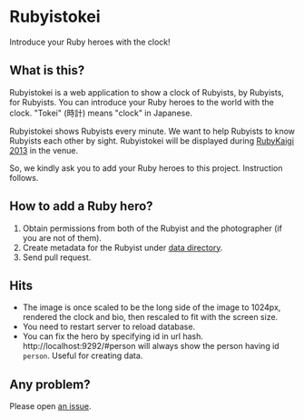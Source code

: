 # Rubyistokei

Introduce your Ruby heroes with the clock!

## What is this?

Rubyistokei is a web application to show a clock of Rubyists, by Rubyists, for Rubyists. You can introduce your Ruby heroes to the world with the clock. "Tokei" (時計) means "clock" in Japanese.

Rubyistokei shows Rubyists every minute. We want to help Rubyists to know Rubyists each other by sight. Rubyistokei will be displayed during [RubyKaigi 2013](http://rubykaigi.org/2013 "RubyKaigi 2013, May 30 - Jun 1") in the venue.

So, we kindly ask you to add your Ruby heroes to this project. Instruction follows.

## How to add a Ruby hero?

1. Obtain permissions from both of the Rubyist and the photographer (if you are not of them).
2. Create metadata for the Rubyist under [data directory](https://github.com/darashi/rubyistokei/tree/master/data).
3. Send pull request.

## Hits

* The image is once scaled to be the long side of the image to 1024px, rendered the clock and bio, then rescaled to fit with the screen size.
* You need to restart server to reload database.
* You can fix the hero by specifying id in url hash. http://localhost:9292/#person will always show the person having id `person`. Useful for creating data.

## Any problem?

Please open [an issue](https://github.com/darashi/rubyistokei/issues).
